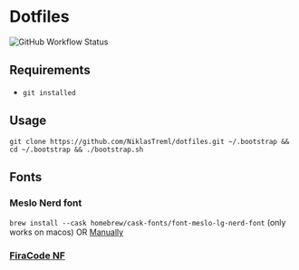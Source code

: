 # Dotfiles
![GitHub Workflow Status](https://img.shields.io/github/workflow/status/NiklasTreml/dotfiles/CI)
## Requirements
- `git installed`
## Usage
`git clone https://github.com/NiklasTreml/dotfiles.git ~/.bootstrap && cd ~/.bootstrap && ./bootstrap.sh`
## Fonts

### Meslo Nerd font
`brew install --cask homebrew/cask-fonts/font-meslo-lg-nerd-font` (only works on macos)
OR [Manually](https://github.com/romkatv/powerlevel10k#manual-font-installation)
### [FiraCode NF](https://github.com/ryanoasis/nerd-fonts/releases/download/v2.2.2/FiraCode.zip)
